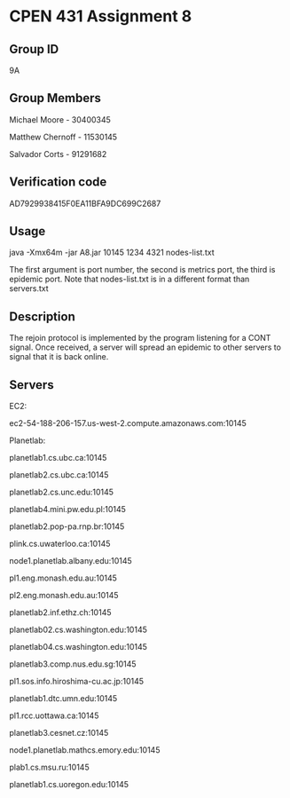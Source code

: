 # CPEN 431 Assignment 8

## Group ID

9A

## Group Members

Michael Moore - 30400345

Matthew Chernoff - 11530145

Salvador Corts - 91291682

## Verification code

AD7929938415F0EA11BFA9DC699C2687

## Usage

java -Xmx64m -jar A8.jar 10145 1234 4321 nodes-list.txt

The first argument is port number, the second is metrics port, the third is epidemic port.
Note that nodes-list.txt is in a different format than servers.txt

## Description

The rejoin protocol is implemented by the program listening for a CONT signal. 
Once received, a server will spread an epidemic to other servers to signal that it is back online.

## Servers

EC2: 

ec2-54-188-206-157.us-west-2.compute.amazonaws.com:10145


Planetlab:

planetlab1.cs.ubc.ca:10145

planetlab2.cs.ubc.ca:10145

planetlab2.cs.unc.edu:10145

planetlab4.mini.pw.edu.pl:10145

planetlab2.pop-pa.rnp.br:10145

plink.cs.uwaterloo.ca:10145

node1.planetlab.albany.edu:10145

pl1.eng.monash.edu.au:10145

pl2.eng.monash.edu.au:10145

planetlab2.inf.ethz.ch:10145

planetlab02.cs.washington.edu:10145

planetlab04.cs.washington.edu:10145

planetlab3.comp.nus.edu.sg:10145

pl1.sos.info.hiroshima-cu.ac.jp:10145

planetlab1.dtc.umn.edu:10145

pl1.rcc.uottawa.ca:10145

planetlab3.cesnet.cz:10145

node1.planetlab.mathcs.emory.edu:10145

plab1.cs.msu.ru:10145

planetlab1.cs.uoregon.edu:10145
